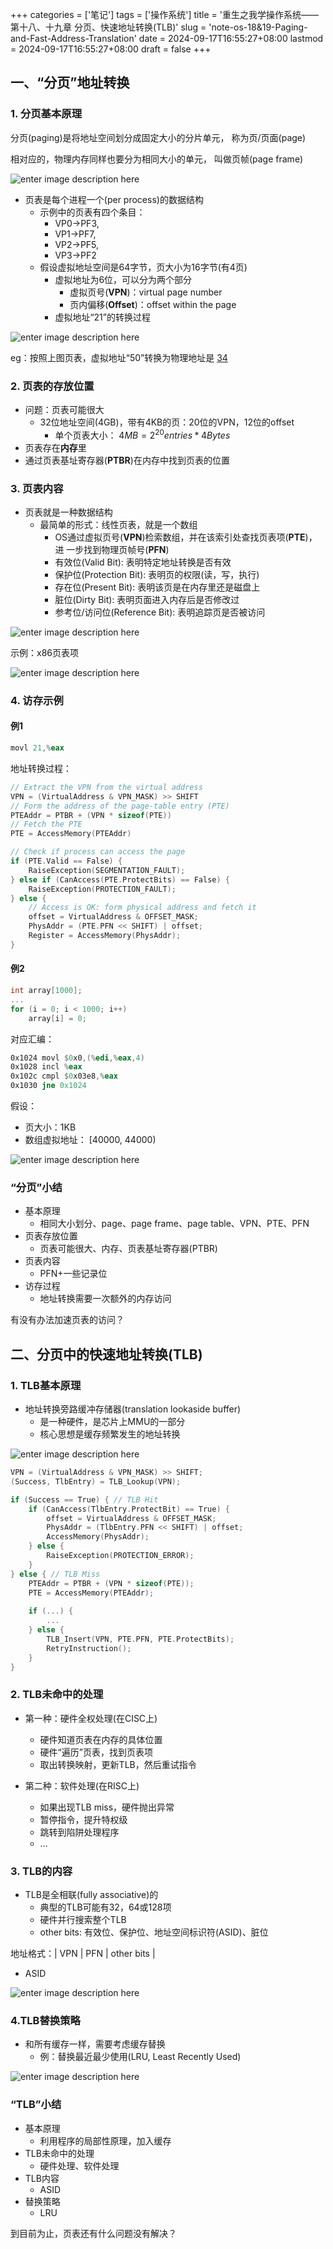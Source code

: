 ﻿+++
categories = ['笔记']
tags = ['操作系统']
title = '重生之我学操作系统——第十八、十九章 分页、快速地址转换(TLB)'
slug = 'note-os-18&19-Paging-and-Fast-Address-Translation'
date = 2024-09-17T16:55:27+08:00
lastmod = 2024-09-17T16:55:27+08:00
draft = false
+++

## 一、“分页”地址转换

### 1. 分页基本原理

分页(paging)是将地址空间划分成固定大小的分片单元， 称为页/页面(page)

相对应的，物理内存同样也要分为相同大小的单元， 叫做页帧(page frame)

![enter image description here](https://cdn.jsdmirror.com/gh/Satori5ama/Figurebed@main/img/54.png)

- 页表是每个进程一个(per process)的数据结构
	- 示例中的页表有四个条目： 
		- VP0->PF3, 
		- VP1->PF7, 
		- VP2->PF5, 
		- VP3->PF2
	- 假设虚拟地址空间是64字节，页大小为16字节(有4页)
		- 虚拟地址为6位，可以分为两个部分 
			- 虚拟页号(**VPN**)：virtual page number 
			- 页内偏移(**Offset**)：offset within the page
		- 虚拟地址“21”的转换过程

![enter image description here](https://cdn.jsdmirror.com/gh/Satori5ama/Figurebed@main/img/55.png)

eg：按照上图页表，虚拟地址“50”转换为物理地址是 <u> 34 </u>

### 2. 页表的存放位置

- 问题：页表可能很大 
	- 32位地址空间(4GB)，带有4KB的页：20位的VPN，12位的offset 
		- 单个页表大小： $4 MB= 2^{20} entries *  4 Bytes$
- 页表存在**内存**里
- 通过页表基址寄存器(**PTBR**)在内存中找到页表的位置

### 3. 页表内容

- 页表就是一种数据结构 
	- 最简单的形式：线性页表，就是一个数组 
		- OS通过虚拟页号(**VPN**)检索数组，并在该索引处查找页表项(**PTE**)，进 一步找到物理页帧号(**PFN**)
		- 有效位(Valid Bit): 表明特定地址转换是否有效
		- 保护位(Protection Bit): 表明页的权限(读，写，执行)
		- 存在位(Present Bit): 表明该页是在内存里还是磁盘上
		- 脏位(Dirty Bit): 表明页面进入内存后是否修改过
		- 参考位/访问位(Reference Bit): 表明追踪页是否被访问

![enter image description here](https://cdn.jsdmirror.com/gh/Satori5ama/Figurebed@main/img/56.png)

示例：x86页表项

![enter image description here](https://cdn.jsdmirror.com/gh/Satori5ama/Figurebed@main/img/57.png)

### 4. 访存示例

#### 例1

``` asm
movl 21,%eax
```

地址转换过程：

``` cpp
// Extract the VPN from the virtual address
VPN = (VirtualAddress & VPN_MASK) >> SHIFT
// Form the address of the page-table entry (PTE)
PTEAddr = PTBR + (VPN * sizeof(PTE))
// Fetch the PTE
PTE = AccessMemory(PTEAddr)

// Check if process can access the page 
if (PTE.Valid == False) {
    RaiseException(SEGMENTATION_FAULT);
} else if (CanAccess(PTE.ProtectBits) == False) {
    RaiseException(PROTECTION_FAULT);
} else {
    // Access is OK: form physical address and fetch it 
    offset = VirtualAddress & OFFSET_MASK;
    PhysAddr = (PTE.PFN << SHIFT) | offset;
    Register = AccessMemory(PhysAddr);
}
```

#### 例2

``` cpp
int array[1000]; 
... 
for (i = 0; i < 1000; i++) 
	array[i] = 0;
```
对应汇编：

``` asm
0x1024 movl $0x0,(%edi,%eax,4) 
0x1028 incl %eax 
0x102c cmpl $0x03e8,%eax 
0x1030 jne 0x1024
```
假设： 

- 页大小：1KB 
- 数组虚拟地址： [40000, 44000)

![enter image description here](https://cdn.jsdmirror.com/gh/Satori5ama/Figurebed@main/img/58.png)

### “分页”小结

- 基本原理 
	- 相同大小划分、page、page frame、page table、VPN、PTE、PFN 
- 页表存放位置 
	- 页表可能很大、内存、页表基址寄存器(PTBR) 
- 页表内容 
	- PFN+一些记录位 
- 访存过程  
	- 地址转换需要一次额外的内存访问

有没有办法加速页表的访问？

## 二、分页中的快速地址转换(TLB)

### 1. TLB基本原理

- 地址转换旁路缓冲存储器(translation lookaside buffer)
	- 是一种硬件，是芯片上MMU的一部分
	- 核心思想是缓存频繁发生的地址转换

![enter image description here](https://cdn.jsdmirror.com/gh/Satori5ama/Figurebed@main/img/59.png)

``` cpp
VPN = (VirtualAddress & VPN_MASK) >> SHIFT;
(Success, TlbEntry) = TLB_Lookup(VPN);

if (Success == True) { // TLB Hit
    if (CanAccess(TlbEntry.ProtectBit) == True) {
        offset = VirtualAddress & OFFSET_MASK;
        PhysAddr = (TlbEntry.PFN << SHIFT) | offset;
        AccessMemory(PhysAddr);
    } else {
        RaiseException(PROTECTION_ERROR);
    }
} else { // TLB Miss
    PTEAddr = PTBR + (VPN * sizeof(PTE));
    PTE = AccessMemory(PTEAddr);
    
    if (...) {
        ...
    } else {
        TLB_Insert(VPN, PTE.PFN, PTE.ProtectBits);
        RetryInstruction();
    }
}
```

### 2. TLB未命中的处理

- 第一种：硬件全权处理(在CISC上) 
	- 硬件知道页表在内存的具体位置 
	- 硬件“遍历”页表，找到页表项 
	- 取出转换映射，更新TLB，然后重试指令

- 第二种：软件处理(在RISC上) 
	- 如果出现TLB miss，硬件抛出异常
	- 暂停指令，提升特权级 
	- 跳转到陷阱处理程序 
	- …

### 3. TLB的内容

- TLB是全相联(fully associative)的 
	- 典型的TLB可能有32，64或128项 
	- 硬件并行搜索整个TLB 
	- other bits: 有效位、保护位、地址空间标识符(ASID)、脏位 

地址格式：| VPN | PFN | other bits |

- ASID

![enter image description here](https://cdn.jsdmirror.com/gh/Satori5ama/Figurebed@main/img/60.png)

### 4.TLB替换策略

- 和所有缓存一样，需要考虑缓存替换 
	- 例：替换最近最少使用(LRU, Least Recently Used)

![enter image description here](https://cdn.jsdmirror.com/gh/Satori5ama/Figurebed@main/img/61.png)

### “TLB”小结

- 基本原理 
	- 利用程序的局部性原理，加入缓存 
- TLB未命中的处理 
	- 硬件处理、软件处理 
- TLB内容 
	- ASID 
- 替换策略 
	- LRU

到目前为止，页表还有什么问题没有解决？ 

